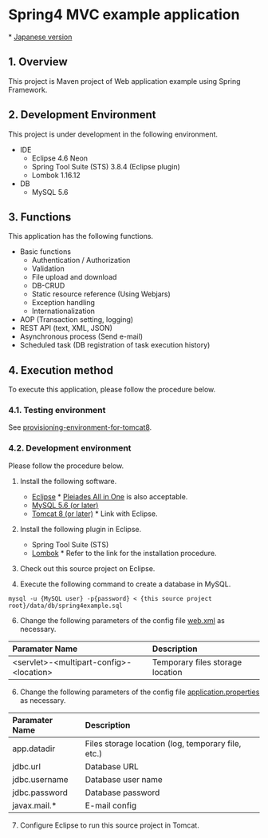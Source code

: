 # Spring4 MVC example application
\* [Japanese version](/README.ja.md)

## 1. Overview
This project is Maven project of Web application example using Spring Framework.

## 2. Development Environment
This project is under development in the following environment.

* IDE
  - Eclipse 4.6 Neon
  - Spring Tool Suite (STS) 3.8.4 (Eclipse plugin)
  - Lombok 1.16.12
* DB
  - MySQL 5.6

## 3. Functions
This application has the following functions.

* Basic functions
  - Authentication / Authorization
  - Validation
  - File upload and download
  - DB-CRUD
  - Static resource reference (Using Webjars)
  - Exception handling
  - Internationalization
* AOP (Transaction setting, logging)
* REST API (text, XML, JSON)
* Asynchronous process (Send e-mail)
* Scheduled task (DB registration of task execution history)

## 4. Execution method
To execute this application, please follow the procedure below.

### 4.1. Testing environment
See [provisioning-environment-for-tomcat8](https://github.com/d-saitou/provisioning-environment-for-tomcat8).

### 4.2. Development environment
Please follow the procedure below.

1. Install the following software.
	* [Eclipse](https://www.eclipse.org/) \* [Pleiades All in One](http://mergedoc.osdn.jp/) is also acceptable.
	* [MySQL 5.6 (or later)](https://www.mysql.com/)
	* [Tomcat 8 (or later)](http://tomcat.apache.org/) \* Link with Eclipse.


2. Install the following plugin in Eclipse.
	* Spring Tool Suite (STS)
	* [Lombok](https://projectlombok.org/) \* Refer to the link for the installation procedure.


3. Check out this source project on Eclipse.

4. Execute the following command to create a database in MySQL.

  ```
  mysql -u {MySQL user} -p{password} < {this source project root}/data/db/spring4example.sql
  ```

6. Change the following parameters of the config file [web.xml](/src/main/webapp/WEB-INF/web.xml) as necessary.

| Paramater Name                                               | Description                      |
|:-------------------------------------------------------------|:---------------------------------|
| &lt;servlet&gt;\-&lt;multipart\-config&gt;\-&lt;location&gt; | Temporary files storage location |

6. Change the following parameters of the config file [application.properties](/src/main/resources/application.properties) as necessary.

| Paramater Name | Description                                        |
|:---------------|:---------------------------------------------------|
| app.datadir    | Files storage location (log, temporary file, etc.) |
| jdbc.url       | Database URL                                       |
| jdbc.username  | Database user name                                 |
| jdbc.password  | Database password                                  |
| javax.mail.\*  | E\-mail config                                     |

7. Configure Eclipse to run this source project in Tomcat.
